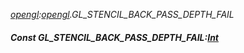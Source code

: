 _[opengl](../../modules/opengl/opengl-module.md):[opengl](../../modules/opengl/opengl-module.md).GL\_STENCIL\_BACK\_PASS\_DEPTH\_FAIL_
##### Const GL\_STENCIL\_BACK\_PASS\_DEPTH\_FAIL:[Int](../../modules/wonkey/wonkey-types-int.md)
